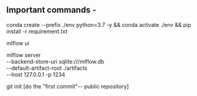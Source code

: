 ## Important commands -
conda create --prefix ./env python=3.7 -y && conda activate ./env && pip install -r requirement.txt

mlflow ui

mlflow server \
--backend-store-uri sqlite:///mlflow.db \
--default-artifact-root ./artifacts \
--host 127.0.0.1 -p 1234

git init
[do the "first commit"-- public repository]
